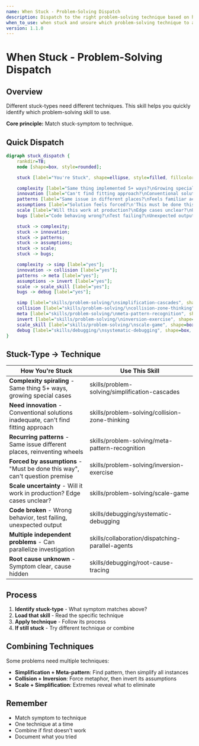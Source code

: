 ```yaml
---
name: When Stuck - Problem-Solving Dispatch
description: Dispatch to the right problem-solving technique based on how you're stuck
when_to_use: when stuck and unsure which problem-solving technique to apply for your specific type of stuck-ness
version: 1.1.0
---
```


# When Stuck - Problem-Solving Dispatch

## Overview

Different stuck-types need different techniques. This skill helps you quickly identify which problem-solving skill to use.

**Core principle:** Match stuck-symptom to technique.

## Quick Dispatch

```dot
digraph stuck_dispatch {
    rankdir=TB;
    node [shape=box, style=rounded];

    stuck [label="You're Stuck", shape=ellipse, style=filled, fillcolor=lightblue];

    complexity [label="Same thing implemented 5+ ways?\nGrowing special cases?\nExcessive if/else?"];
    innovation [label="Can't find fitting approach?\nConventional solutions inadequate?\nNeed breakthrough?"];
    patterns [label="Same issue in different places?\nFeels familiar across domains?\nReinventing wheels?"];
    assumptions [label="Solution feels forced?\n'This must be done this way'?\nStuck on assumptions?"];
    scale [label="Will this work at production?\nEdge cases unclear?\nUnsure of limits?"];
    bugs [label="Code behaving wrong?\nTest failing?\nUnexpected output?"];

    stuck -> complexity;
    stuck -> innovation;
    stuck -> patterns;
    stuck -> assumptions;
    stuck -> scale;
    stuck -> bugs;

    complexity -> simp [label="yes"];
    innovation -> collision [label="yes"];
    patterns -> meta [label="yes"];
    assumptions -> invert [label="yes"];
    scale -> scale_skill [label="yes"];
    bugs -> debug [label="yes"];

    simp [label="skills/problem-solving/\nsimplification-cascades", shape=box, style="rounded,filled", fillcolor=lightgreen];
    collision [label="skills/problem-solving/\ncollision-zone-thinking", shape=box, style="rounded,filled", fillcolor=lightgreen];
    meta [label="skills/problem-solving/\nmeta-pattern-recognition", shape=box, style="rounded,filled", fillcolor=lightgreen];
    invert [label="skills/problem-solving/\ninversion-exercise", shape=box, style="rounded,filled", fillcolor=lightgreen];
    scale_skill [label="skills/problem-solving/\nscale-game", shape=box, style="rounded,filled", fillcolor=lightgreen];
    debug [label="skills/debugging/\nsystematic-debugging", shape=box, style="rounded,filled", fillcolor=lightyellow];
}
```

## Stuck-Type → Technique

| How You're Stuck | Use This Skill |
|------------------|----------------|
| **Complexity spiraling** - Same thing 5+ ways, growing special cases | skills/problem-solving/simplification-cascades |
| **Need innovation** - Conventional solutions inadequate, can't find fitting approach | skills/problem-solving/collision-zone-thinking |
| **Recurring patterns** - Same issue different places, reinventing wheels | skills/problem-solving/meta-pattern-recognition |
| **Forced by assumptions** - "Must be done this way", can't question premise | skills/problem-solving/inversion-exercise |
| **Scale uncertainty** - Will it work in production? Edge cases unclear? | skills/problem-solving/scale-game |
| **Code broken** - Wrong behavior, test failing, unexpected output | skills/debugging/systematic-debugging |
| **Multiple independent problems** - Can parallelize investigation | skills/collaboration/dispatching-parallel-agents |
| **Root cause unknown** - Symptom clear, cause hidden | skills/debugging/root-cause-tracing |

## Process

1. **Identify stuck-type** - What symptom matches above?
2. **Load that skill** - Read the specific technique
3. **Apply technique** - Follow its process
4. **If still stuck** - Try different technique or combine

## Combining Techniques

Some problems need multiple techniques:

- **Simplification + Meta-pattern**: Find pattern, then simplify all instances
- **Collision + Inversion**: Force metaphor, then invert its assumptions
- **Scale + Simplification**: Extremes reveal what to eliminate

## Remember

- Match symptom to technique
- One technique at a time
- Combine if first doesn't work
- Document what you tried
